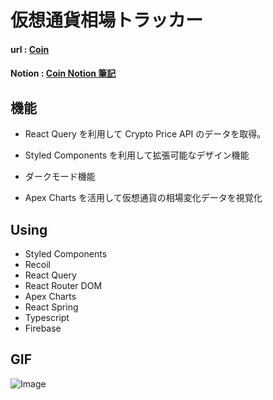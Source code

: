 # 仮想通貨相場トラッカー

#### url : [Coin](http://honghyunAhn.github.io/react-master)
#### Notion : [Coin Notion 筆記](https://anh288.notion.site/React-js-Master-1a5158daee46808587cff2f81a58aebc)

## 機能

- React Query を利用して Crypto Price API のデータを取得。

- Styled Components を利用して拡張可能なデザイン機能

- ダークモード機能

- Apex Charts を活用して仮想通貨の相場変化データを視覚化

## Using

- Styled Components
- Recoil
- React Query
- React Router DOM
- Apex Charts
- React Spring
- Typescript
- Firebase

## GIF

![Image](https://github.com/user-attachments/assets/5cc1ccad-668f-465e-b515-3efa979452e5)
